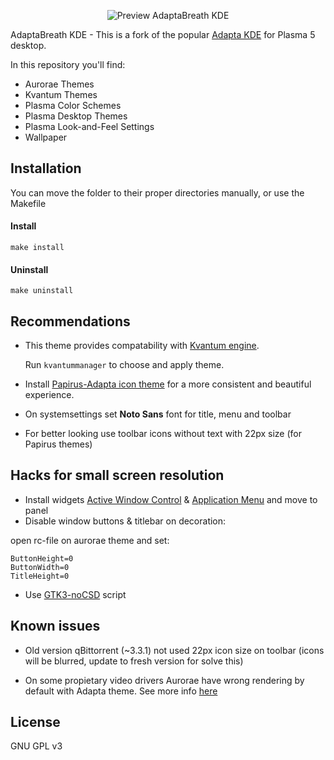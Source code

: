 <p align="center">
  <img src="https://gitlab.com/cscs/adaptabreath-kde/raw/master/preview.png" alt="Preview AdaptaBreath KDE"/>
</p>

AdaptaBreath KDE - This is a fork of the popular [Adapta KDE](https://github.com/PapirusDevelopmentTeam/adapta-kde) for Plasma 5 desktop.

In this repository you'll find:

- Aurorae Themes
- Kvantum Themes
- Plasma Color Schemes
- Plasma Desktop Themes
- Plasma Look-and-Feel Settings
- Wallpaper

## Installation
You can move the folder to their proper directories manually, or use the Makefile

#### Install

```
make install
```

#### Uninstall

```
make uninstall
```

## Recommendations

- This theme provides compatability  with [Kvantum engine](https://github.com/tsujan/Kvantum/tree/master/Kvantum).

  Run `kvantummanager` to choose and apply theme.

- Install [Papirus-Adapta icon theme](https://github.com/PapirusDevelopmentTeam/papirus-icon-theme) for a more consistent and beautiful experience.

- On systemsettings set **Noto Sans** font for title, menu and toolbar

- For better looking use toolbar icons without text with 22px size (for Papirus themes)

## Hacks for small screen resolution

- Install widgets [Active Window Control](https://github.com/kotelnik/plasma-applet-active-window-control) & [Application Menu](https://cgit.kde.org/plasma-workspace.git/tree/applets/appmenu) and move to panel
- Disable window buttons & titlebar on decoration:

open rc-file on aurorae theme and set:
```
ButtonHeight=0
ButtonWidth=0
TitleHeight=0
```
- Use [GTK3-noCSD](https://github.com/PCMan/gtk3-nocsd) script 

## Known issues

- Old version qBittorrent (~3.3.1) not used 22px icon size on toolbar (icons will be blurred, update to fresh version for solve this)

- On some propietary video drivers Aurorae have wrong rendering by default with Adapta theme. See more info [here](https://github.com/PapirusDevelopmentTeam/adapta-kde/issues/21)

## License

GNU GPL v3
